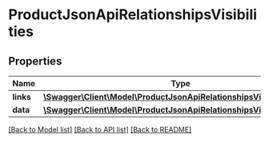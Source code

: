 # ProductJsonApiRelationshipsVisibilities

## Properties
Name | Type | Description | Notes
------------ | ------------- | ------------- | -------------
**links** | [**\Swagger\Client\Model\ProductJsonApiRelationshipsVisibilitiesLinks**](ProductJsonApiRelationshipsVisibilitiesLinks.md) |  | [optional] 
**data** | [**\Swagger\Client\Model\ProductJsonApiRelationshipsVisibilitiesData[]**](ProductJsonApiRelationshipsVisibilitiesData.md) |  | [optional] 

[[Back to Model list]](../../README.md#documentation-for-models) [[Back to API list]](../../README.md#documentation-for-api-endpoints) [[Back to README]](../../README.md)


